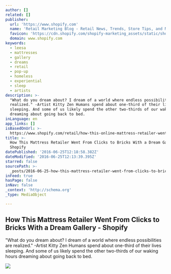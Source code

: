```yaml
---
author: []
related: []
publisher:
  url: 'https://www.shopify.com'
  name: 'Retail Marketing Blog - Retail News, Trends, Store Tips, and More by Shopify'
  favicon: 'https://cdn.shopify.com/shopify-marketing_assets/static/shopify-favicon.png'
  domain: www.shopify.com
keywords:
  - leesa
  - mattresses
  - gallery
  - dreams
  - retail
  - pop-up
  - homeless
  - experiential
  - sleep
  - artists
description: >-
  "What do you dream about? I dream of a world where endless possibilities are
  realized." -Artist Kitty Zen Humans spend about one-third of their lives
  sleeping. And some of us likely spend the other two-thirds of our waking hours
  dreaming about going back to bed.
inLanguage: en
app_links: []
isBasedOnUrl: >-
  https://www.shopify.com/retail/how-this-online-mattress-retailer-went-from-clicks-to-bricks-with-a-pop-up-dream-gallery
title: >-
  How This Mattress Retailer Went From Clicks to Bricks With a Dream Gallery -
  Shopify
datePublished: '2016-06-25T12:18:58.382Z'
dateModified: '2016-06-25T12:13:39.395Z'
starred: false
sourcePath: >-
  _posts/2016-06-25-how-this-mattress-retailer-went-from-clicks-to-bricks-with-a.md
inFeed: true
hasPage: false
inNav: false
_context: 'http://schema.org'
_type: MediaObject

---
```

<article style=""><h1>How This Mattress Retailer Went From Clicks to Bricks With a Dream Gallery - Shopify</h1><p>"What do you dream about? I dream of a world where endless possibilities are realized." -Artist Kitty Zen Humans spend about one-third of their lives sleeping. And some of us likely spend the other two-thirds of our waking hours dreaming about going back to bed.</p><img src="https://cdn.shopify.com/s/files/1/1246/6441/files/Untitled_design_1_3f813e73-fb07-4d8e-a6d8-c5ed2d2addb1.jpg?8550954833186091547" /></article>